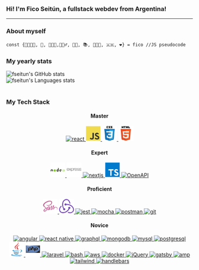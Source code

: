 <h3>Hi! I'm Fico Seitún, a fullstack webdev from Argentina!</h3>
<hr />
<h3>About myself</h3>

`const {👨‍👩‍👧‍👧, 🎸, 👨🏽‍🔧,🏃🏽‍♂️, 🚴🏽, 📚, 👨🏽‍💻, 🇦🇷, ❤️} = fico //JS pseudocode`
<br />
<h3>My yearly stats</h3>
<div>
  <img
    src="https://github-readme-stats.vercel.app/api?username=fseitun&count_private=true&show_icons=true&theme=dark"
    alt="fseitun's GitHub stats"
  />
</div>

<div>
  <img
    src="https://github-readme-stats.vercel.app/api/top-langs/?username=fseitun&layout=compact"
    alt="fseitun's Languages stats"
  />
</div>
<br />
<h3>My Tech Stack</h3>
<h4 align="center">Master</h4>
<p align="center">
  <a href="https://reactjs.org/">
    <img
      src="https://www.vectorlogo.zone/logos/reactjs/reactjs-icon.svg"
      alt="react"
      width="40"
      height="40"
    />
  </a>
  <a href="https://www.ecma-international.org/publications-and-standards/standards/ecma-262/">
    <img
      src="https://raw.githubusercontent.com/devicons/devicon/master/icons/javascript/javascript-original.svg"
      alt="javascript"
      width="40"
      height="40"
    />
  </a>
  <a href="https://www.w3.org/Style/CSS/Overview.en.html">
    <img
      src="https://raw.githubusercontent.com/devicons/devicon/master/icons/css3/css3-original-wordmark.svg"
      alt="css3"
      width="40"
      height="40"
    />
  </a>
  <a href="https://html.spec.whatwg.org/">
    <img
      src="https://raw.githubusercontent.com/devicons/devicon/master/icons/html5/html5-original-wordmark.svg"
      alt="html5"
      width="40"
      height="40"
    />
  </a>
</p>
<h4 align="center">Expert</h4>
<p align="center">
  <a href="https://nodejs.org/en/">
    <img
      src="https://raw.githubusercontent.com/devicons/devicon/master/icons/nodejs/nodejs-original-wordmark.svg"
      alt="nodejs"
      width="40"
      height="40"
    />
  </a>
  <a href="https://expressjs.com/">
    <img
      src="https://raw.githubusercontent.com/devicons/devicon/master/icons/express/express-original-wordmark.svg"
      alt="express"
      width="40"
      height="40"
    />
  </a>
  <a href="https://nextjs.org/">
    <img
      src="https://cdn.worldvectorlogo.com/logos/nextjs-2.svg"
      alt="nextjs"
      width="40"
      height="40"
    />
  </a>
  <a href="https://www.typescriptlang.org/">
    <img
      src="https://raw.githubusercontent.com/devicons/devicon/master/icons/typescript/typescript-original.svg"
      alt="typescript"
      width="40"
      height="40"
    />
  </a>
  <a href="https://www.openapis.org/">
  <img
      src="https://www.vectorlogo.zone/logos/openapis/openapis-icon.svg"
      alt="OpenAPI"
      width="40"
      height="40"
    />
  </a>
</p>
<h4 align="center">Proficient</h4>
<p align="center">
  <a href="https://sass-lang.com/">
    <img
      src="https://raw.githubusercontent.com/devicons/devicon/master/icons/sass/sass-original.svg"
      alt="sass"
      width="40"
      height="40"
    />
  </a>
  <a href="https://redux.js.org/">
    <img
      src="https://raw.githubusercontent.com/devicons/devicon/master/icons/redux/redux-original.svg"
      alt="redux"
      width="40"
      height="40"
    />
  </a>
  <a href="https://jestjs.io/">
    <img
      src="https://www.vectorlogo.zone/logos/jestjsio/jestjsio-icon.svg"
      alt="jest"
      width="40"
      height="40"
    />
  </a>
  <a href="https://mochajs.org/">
    <img
      src="https://www.vectorlogo.zone/logos/mochajs/mochajs-icon.svg"
      alt="mocha"
      width="40"
      height="40"
    />
  </a>
  <a href="https://www.postman.com/">
    <img
      src="https://www.vectorlogo.zone/logos/getpostman/getpostman-icon.svg"
      alt="postman"
      width="40"
      height="40"
    />
  </a>
  <a href="https://git-scm.com/">
    <img
      src="https://www.vectorlogo.zone/logos/git-scm/git-scm-icon.svg"
      alt="git"
      width="40"
      height="40"
    />
  </a>
</p>
<h4 align="center">Novice</h4>
<p align="center">
  <a href="https://angular.io/">
    <img
      src="https://angular.io/assets/images/logos/angular/angular.svg"
      alt="angular"
      width="40"
      height="40"
    />
  </a>
  <a href="https://reactnative.dev/">
    <img
      src="https://reactnative.dev/img/header_logo.svg"
      alt="react native"
      width="40"
      height="40"
    />
  </a>
  <a href="https://graphql.org/">
    <img
      src="https://www.vectorlogo.zone/logos/graphql/graphql-icon.svg"
      alt="graphql"
      width="40"
      height="40"
    />
  </a>
  <a href="https://www.mongodb.com/">
    <img
      src="https://www.vectorlogo.zone/logos/mongodb/mongodb-icon.svg"
      alt="mongodb"
      width="40"
      height="40"
    />
  </a>
  <a href="https://www.mysql.com/">
    <img
      src="https://www.vectorlogo.zone/logos/mysql/mysql-icon.svg"
      alt="mysql"
      width="40"
      height="40"
    />
  </a>
  <a href="https://www.postgresql.org/">
    <img
      src="https://www.vectorlogo.zone/logos/postgresql/postgresql-icon.svg"
      alt="postgresql"
      width="40"
      height="40"
    />
  </a>
  <a href="https://www.java.com/en/">
    <img
      src="https://raw.githubusercontent.com/devicons/devicon/master/icons/java/java-original.svg"
      alt="java"
      width="40"
      height="40"
    />
  </a>
  <a href="https://www.php.net/">
    <img
      src="https://raw.githubusercontent.com/devicons/devicon/master/icons/php/php-original.svg"
      alt="php"
      width="40"
      height="40"
    />
  </a>
  <a href="https://laravel.com/">
    <img
      src="https://www.vectorlogo.zone/logos/laravel/laravel-icon.svg"
      alt="laravel"
      width="40"
      height="40"
    />
  </a>
  <a href="https://www.gnu.org/software/bash/">
    <img
      src="https://www.vectorlogo.zone/logos/gnu_bash/gnu_bash-icon.svg"
      alt="bash"
      width="40"
      height="40"
    />
  </a>
  <a href="https://aws.amazon.com/">
    <img
      src="https://www.vectorlogo.zone/logos/amazon_aws/amazon_aws-icon.svg"
      alt="aws"
      width="40"
      height="40"
    />
  </a>
  <a href="https://www.docker.com/">
    <img
      src="https://www.vectorlogo.zone/logos/docker/docker-icon.svg"
      alt="docker"
      width="40"
      height="40"
    />
  </a>
  <a href="https://jquery.com/">
    <img
      src="https://www.vectorlogo.zone/logos/jquery/jquery-icon.svg"
      alt="jQuery"
      width="40"
      height="40"
    />
  </a>
  <a href="https://www.gatsbyjs.com/">
    <img
      src="https://www.vectorlogo.zone/logos/gatsbyjs/gatsbyjs-icon.svg"
      alt="gatsby"
      width="40"
      height="40"
    />
  </a>
  <a href="https://amp.dev/">
    <img
      src="https://www.vectorlogo.zone/logos/ampproject/ampproject-icon.svg"
      alt="amp"
      width="40"
      height="40"
    />
  </a>
  <a href="https://tailwindcss.com/">
    <img
      src="https://www.vectorlogo.zone/logos/tailwindcss/tailwindcss-icon.svg"
      alt="tailwind"
      width="40"
      height="40"
    />
  </a>
  <a href="https://handlebarsjs.com/">
    <img
      src="https://www.vectorlogo.zone/logos/handlebarsjs/handlebarsjs-icon.svg"
      alt="handlebars"
      width="40"
      height="40"
    />
  </a>
</p>
